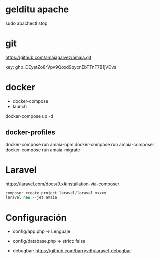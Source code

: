 # gelditu apache
sudo apachectl stop

# git

https://github.com/amaiagalvez/amaia.git

key: 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

# docker

- docker-compose
- launch
   
docker-compose up -d

## docker-profiles

docker-compose run amaia-npm
docker-compose run amaia-composer
docker-compose run amaia-migrate

# Laravel

https://laravel.com/docs/9.x#installation-via-composer

```php
composer create-project laravel/laravel xxxxx
laravel new --jet amaia
```

# Configuración

- config/app.php => Lenguaje
- config/database.php => strict: false

- debugbar: https://github.com/barryvdh/laravel-debugbar